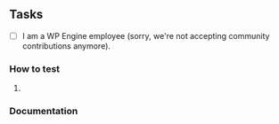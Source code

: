 ## Tasks

- [ ] I am a WP Engine employee (sorry, we're not accepting community contributions anymore).

<!-- A short but detailed summary of the changes. -->

<!-- Fixes #xxx. -->

### How to test
<!-- Detailed steps to test this PR. -->
1.

### Documentation
<!-- No documentation required. -->
<!-- Documentation required. See #xxx. -->
<!-- PR includes documentation. -->
